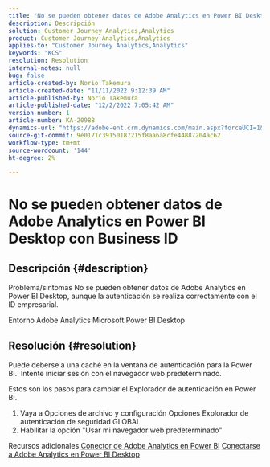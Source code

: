 ```yaml
---
title: "No se pueden obtener datos de Adobe Analytics en Power BI Desktop con Business ID"
description: Descripción
solution: Customer Journey Analytics,Analytics
product: Customer Journey Analytics,Analytics
applies-to: "Customer Journey Analytics,Analytics"
keywords: "KCS"
resolution: Resolution
internal-notes: null
bug: false
article-created-by: Norio Takemura
article-created-date: "11/11/2022 9:12:39 AM"
article-published-by: Norio Takemura
article-published-date: "12/2/2022 7:05:42 AM"
version-number: 1
article-number: KA-20988
dynamics-url: "https://adobe-ent.crm.dynamics.com/main.aspx?forceUCI=1&pagetype=entityrecord&etn=knowledgearticle&id=53b0f3fb-a061-ed11-9561-6045bd0065f9"
source-git-commit: 9e0171c39150187215f8aa6a8cfe44887204ac62
workflow-type: tm+mt
source-wordcount: '144'
ht-degree: 2%

---
```


# No se pueden obtener datos de Adobe Analytics en Power BI Desktop con Business ID

## Descripción {#description}


Problema/síntomas No se pueden obtener datos de Adobe Analytics en Power BI Desktop, aunque la autenticación se realiza correctamente con el ID empresarial.

Entorno Adobe Analytics Microsoft Power BI Desktop


## Resolución {#resolution}


Puede deberse a una caché en la ventana de autenticación para la Power BI.  Intente iniciar sesión con el navegador web predeterminado.

Estos son los pasos para cambiar el Explorador de autenticación en Power BI.
1. Vaya a Opciones de archivo y configuración Opciones Explorador de autenticación de seguridad GLOBAL
2. Habilitar la opción &quot;Usar mi navegador web predeterminado&quot;

Recursos adicionales
[Conector de Adobe Analytics en Power BI](https://experienceleague.adobe.com/docs/analytics-learn/tutorials/integrations/power-bi/adobe-analytics-connector-in-power-bi.html?lang=en)
[Conectarse a Adobe Analytics en Power BI Desktop](https://learn.microsoft.com/en-us/power-bi/connect-data/desktop-connect-adobe-analytics)

